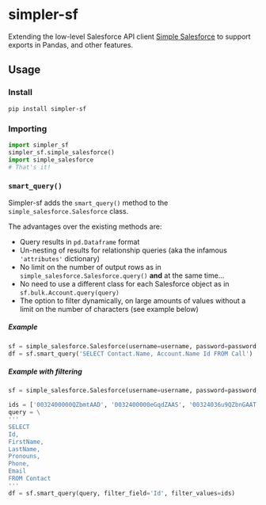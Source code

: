 # simpler-sf
Extending the low-level Salesforce API client [Simple Salesforce](https://github.com/simple-salesforce/simple-salesforce) to support exports in Pandas, and other features.

## Usage
### Install
`pip install simpler-sf`

### Importing
```python
import simpler_sf
simpler_sf.simple_salesforce()
import simple_salesforce
# That's it!
```
### `smart_query()`
Simpler-sf adds the `smart_query()` method to the `simple_salesforce.Salesforce` class.

The advantages over the existing methods are:
- Query results in `pd.Dataframe` format
- Un-nesting of results for relationship queries (aka the infamous `'attributes'` dictionary) 
- No limit on the number of output rows as in `simple_salesforce.Salesforce.query()` **and** at the same time...
- No need to use a different class for each Salesforce object as in `sf.bulk.Account.query(query)`
- The option to filter dynamically, on large amounts of values without a limit on the number of characters (see example below)

##### Example
```python 
sf = simple_salesforce.Salesforce(username=username, password=password, security_token=token)
df = sf.smart_query('SELECT Contact.Name, Account.Name Id FROM Call')
```

##### Example with filtering
```python 
sf = simple_salesforce.Salesforce(username=username, password=password, security_token=token)

ids = ['0032400000QZbmtAAD', '0032400000eGqdZAAS', '00324036u9QZbnGAAT', '50130000000014C']
query = \
'''
SELECT
Id,
FirstName,
LastName,
Pronouns,
Phone,
Email
FROM Contact
'''
df = sf.smart_query(query, filter_field='Id', filter_values=ids)
```

